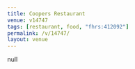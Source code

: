 ```yaml
---
title: Coopers Restaurant
venue: v14747
tags: [restaurant, food, "fhrs:412092"]
permalink: /v/14747/
layout: venue
---
```

null